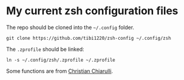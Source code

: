 # My current zsh configuration files

The repo should be cloned into the `~/.config` folder.

```
git clone https://github.com/tibi1220/zsh-config ~/.config/zsh
```

The `.zprofile` should be linked:

```
ln -s ~/.config/zsh/.zprofile ~/.zprofile
```

Some functions are from
[Christian Chiarulli](https://github.com/ChristianChiarulli).
